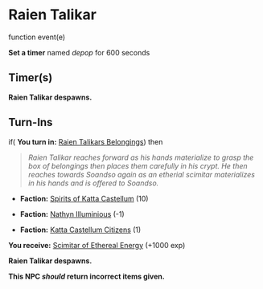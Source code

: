 # Raien Talikar
function event(e)

**Set a timer** named *depop* for 600 seconds
## Timer(s)

**Raien Talikar despawns.**
## Turn-Ins





if( **You turn in:** [Raien Talikars Belongings](/item/10683)) then


>*Raien Talikar reaches forward as his hands materialize to grasp the box of belongings then places them carefully in his crypt. He then reaches towards Soandso again as an etherial scimitar materializes in his hands and is offered to Soandso.*


* __Faction:__ [Spirits of Katta Castellum](/faction/1538) (10)


* __Faction:__ [Nathyn Illuminious](/faction/1505) (-1)


* __Faction:__ [Katta Castellum Citizens](/faction/1502) (1)


 **You receive:**  [Scimitar of Ethereal Energy](/item/10699) (+1000 exp)


**Raien Talikar despawns.**

**This NPC *should* return incorrect items given.**
